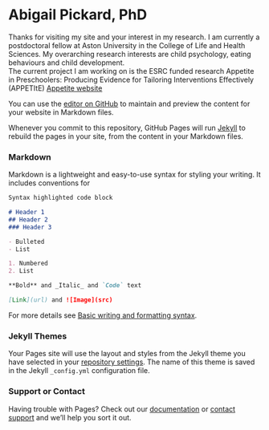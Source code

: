 # Abigail Pickard, PhD 

Thanks for visiting my site and your interest in my research. 
I am currently a postdoctoral fellow at Aston University in the College of Life and Health Sciences. My overarching research interests are child psychology, eating behaviours and child development.  
The current project I am working on is the ESRC funded research Appetite in Preschoolers: Producing Evidence for Tailoring Interventions Effectively (APPETItE) [Appetite website](www.appetite-research.com)


You can use the [editor on GitHub](https://github.com/abigailpickard/abigailpickard/edit/gh-pages/index.md) to maintain and preview the content for your website in Markdown files.

Whenever you commit to this repository, GitHub Pages will run [Jekyll](https://jekyllrb.com/) to rebuild the pages in your site, from the content in your Markdown files.

### Markdown

Markdown is a lightweight and easy-to-use syntax for styling your writing. It includes conventions for

```markdown
Syntax highlighted code block

# Header 1
## Header 2
### Header 3

- Bulleted
- List

1. Numbered
2. List

**Bold** and _Italic_ and `Code` text

[Link](url) and ![Image](src)
```

For more details see [Basic writing and formatting syntax](https://docs.github.com/en/github/writing-on-github/getting-started-with-writing-and-formatting-on-github/basic-writing-and-formatting-syntax).

### Jekyll Themes

Your Pages site will use the layout and styles from the Jekyll theme you have selected in your [repository settings](https://github.com/abigailpickard/abigailpickard/settings/pages). The name of this theme is saved in the Jekyll `_config.yml` configuration file.

### Support or Contact

Having trouble with Pages? Check out our [documentation](https://docs.github.com/categories/github-pages-basics/) or [contact support](https://support.github.com/contact) and we’ll help you sort it out.

